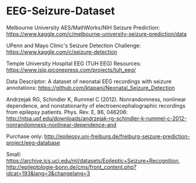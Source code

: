 # EEG-Seizure-Dataset

Melbourne University AES/MathWorks/NIH Seizure Prediction: 
https://www.kaggle.com/c/melbourne-university-seizure-prediction/data

UPenn and Mayo Clinic's Seizure Detection Challenge: 
https://www.kaggle.com/c/seizure-detection

Temple University Hospital EEG (TUH EEG) Resources: 
https://www.isip.piconepress.com/projects/tuh_eeg/

Data Descriptor: A dataset of neonatal EEG recordings with seizure annotations: 
https://github.com/ktapani/Neonatal_Seizure_Detection

Andrzejak RG, Schindler K, Rummel C (2012). Nonrandomness, nonlinear dependence, and nonstationarity of electroencephalographic recordings from epilepsy patients. Phys. Rev. E, 86, 046206: 
http://ntsa.upf.edu/downloads/andrzejak-rg-schindler-k-rummel-c-2012-nonrandomness-nonlinear-dependence-and

Purchase only: 
http://epilepsy.uni-freiburg.de/freiburg-seizure-prediction-project/eeg-database

Small: 
https://archive.ics.uci.edu/ml/datasets/Epileptic+Seizure+Recognition,
http://epileptologie-bonn.de/cms/front_content.php?idcat=193&lang=3&changelang=3
